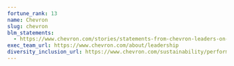 ```yaml
---
fortune_rank: 13
name: Chevron
slug: chevron
blm_statements:
  - https://www.chevron.com/stories/statements-from-chevron-leaders-on-racial-injustice-and-discrimination?utm_source=twitter&utm_medium=social&utm_campaign=corporateresponsiblity
exec_team_url: https://www.chevron.com/about/leadership
diversity_inclusion_url: https://www.chevron.com/sustainability/performance/diversity-inclusion
---
```

